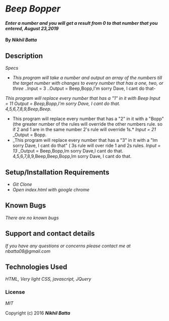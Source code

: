 # _Beep Bopper_

#### _Enter a number and you will get a result from 0 to that number that you entered, August 23,2019_

#### By _Nikhil Batta_

## Description

_Specs_

 * _This program will take a number and output an array of the  numbers till the target number with changes to every number     that has a one, two, or three_
    ..Input = 3
    ..Output = Beep,Bopp,I'm sorry Dave, I cant do that-

*This program will replace every number that has a "1" in it with Beep*
*Input  = 11*
*Output = Beep,Bopp,I'm sorry Dave, I cant do that. 4,5,6,7,8,9,Beep,Beep.*
* This program will replace every number that has a "2" in it with a "Bopp"(the greater number of the rules will override the other numbers rule. so if 2 and 1 are in the same number 2's rule will override 1s.*
_Input = 21_
_Output = Bopp.
* _This program will replace every number that has a "3" in it with a "Im sorry Dave, I cant do that" ( 3s rule will over ride 1 and 2s rules. 
_Input = 13_
_Output = Beep,Bopp,Im sorry Dave,I cant do that. 4,5,6,7,8,9,Beep,Beep,Bopp,Im sorry Dave, I cant do that.
## Setup/Installation Requirements

* _Git Clone_
* _Open index.html with google chrome_

## Known Bugs

_There are no known bugs_

## Support and contact details

_If you have any questions or concerns please contact me at nbatta08@gmail.com_

## Technologies Used

_HTML, Very light CSS, javascript, JQuery_

### License

*MIT*

Copyright (c) 2016 **_Nikhil Batta_**
